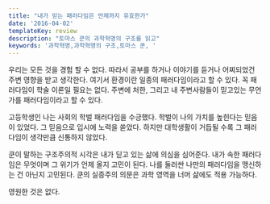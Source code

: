 ```yaml
---
title: "내가 믿는 패러다임은 언제까지 유효한가"
date: '2016-04-02'
templateKey: review
description: "토마스 쿤의 과학혁명의 구조를 읽고"
keywords: '과학혁명,과학혁명의 구조,토마스 쿤, '
---
```


우리는 모든 것을 경험 할 수 없다. 따라서 공부를 하거나 이야기를 듣거나 어찌되었건 주변 영향을 받고 생각한다. 여기서 환경이란 일종의 패러다임이라고 할 수 있다. 꼭 패러다임이 학술 이론일 필요는 없다. 주변에 처한, 그리고 내 주변사람들이 믿고있는 무언가를 패러다임이라고 할 수 있다.

고등학생인 나는 사회의 학벌 패러다임을 수긍했다. 학벌이 나의 가치를 높힌다는 믿음이 있었다. 그 믿음으로 입시에 노력을 쏟았다. 하지만 대학생활이 거듭될 수록 그 패러다임이 생각만큼 신통하지 않았다.

쿤이 말하는 구조주의적 시각은  내가 딛고 있는 삶에 의심을 심어준다. 내가 속한 패러다임은 무엇이며 그 위기가 언제 올지 고민이 된다. 나를 둘러싼 나만의 패러다임을 맹신하는 건 아닌지 고민된다. 쿤의 실증주의 의문은 과학 영역을 너머 삶에도 적용 가능하다. 

영원한 것은 없다.